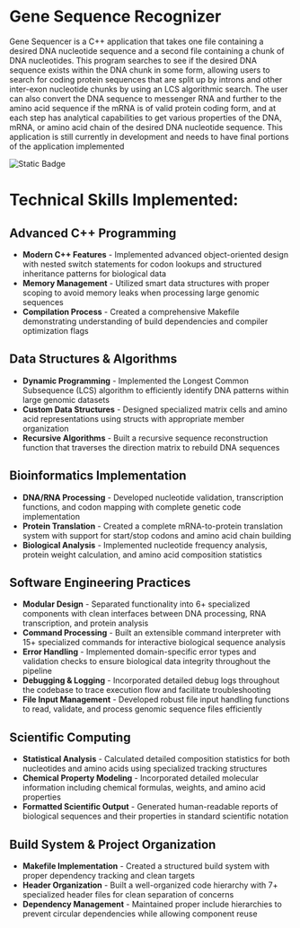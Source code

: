 # Gene Sequence Recognizer
Gene Sequencer is a C++ application that takes one file containing a desired DNA nucleotide sequence and a second file containing a chunk of DNA nucleotides. This program searches to see if the desired DNA sequence exists within the DNA chunk in some form, allowing users to search for coding protein sequences that are split up by introns and other inter-exon nucleotide chunks by using an LCS algorithmic search. The user can also convert the DNA sequence to messenger RNA and further to the amino acid sequence if the mRNA is of valid protein coding form, and at each step has analytical capabilities to get various properties of the DNA, mRNA, or amino acid chain of the desired DNA nucleotide sequence. This application is still currently in development and needs to have final portions of the application implemented

![Static Badge](https://img.shields.io/badge/Bioinformatics-purple?style=flat&logo=https://raw.githubusercontent.com/Jfar97/GeneSequencer/blob/main/README_asset/DNA_logo.jpg)


# Technical Skills Implemented:

## Advanced C++ Programming

- **Modern C++ Features** - Implemented advanced object-oriented design with nested switch statements for codon lookups and structured inheritance patterns for biological data
- **Memory Management** - Utilized smart data structures with proper scoping to avoid memory leaks when processing large genomic sequences
- **Compilation Process** - Created a comprehensive Makefile demonstrating understanding of build dependencies and compiler optimization flags

## Data Structures & Algorithms

- **Dynamic Programming** - Implemented the Longest Common Subsequence (LCS) algorithm to efficiently identify DNA patterns within large genomic datasets
- **Custom Data Structures** - Designed specialized matrix cells and amino acid representations using structs with appropriate member organization
- **Recursive Algorithms** - Built a recursive sequence reconstruction function that traverses the direction matrix to rebuild DNA sequences

## Bioinformatics Implementation

- **DNA/RNA Processing** - Developed nucleotide validation, transcription functions, and codon mapping with complete genetic code implementation
- **Protein Translation** - Created a complete mRNA-to-protein translation system with support for start/stop codons and amino acid chain building
- **Biological Analysis** - Implemented nucleotide frequency analysis, protein weight calculation, and amino acid composition statistics

## Software Engineering Practices

- **Modular Design** - Separated functionality into 6+ specialized components with clean interfaces between DNA processing, RNA transcription, and protein analysis
- **Command Processing** - Built an extensible command interpreter with 15+ specialized commands for interactive biological sequence analysis
- **Error Handling** - Implemented domain-specific error types and validation checks to ensure biological data integrity throughout the pipeline
- **Debugging & Logging** - Incorporated detailed debug logs throughout the codebase to trace execution flow and facilitate troubleshooting
- **File Input Management** - Developed robust file input handling functions to read, validate, and process genomic sequence files efficiently

## Scientific Computing

- **Statistical Analysis** - Calculated detailed composition statistics for both nucleotides and amino acids using specialized tracking structures
- **Chemical Property Modeling** - Incorporated detailed molecular information including chemical formulas, weights, and amino acid properties
- **Formatted Scientific Output** - Generated human-readable reports of biological sequences and their properties in standard scientific notation

## Build System & Project Organization

- **Makefile Implementation** - Created a structured build system with proper dependency tracking and clean targets
- **Header Organization** - Built a well-organized code hierarchy with 7+ specialized header files for clean separation of concerns
- **Dependency Management** - Maintained proper include hierarchies to prevent circular dependencies while allowing component reuse
